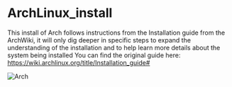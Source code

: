 # ArchLinux_install
This install of Arch follows instructions from the Installation guide from the ArchWiki, it will only dig deeper in specific steps to expand the understanding of the installation and to help learn more details about the system being installed
You can find the original guide here: https://wiki.archlinux.org/title/Installation_guide#

![Arch](https://github.com/user-attachments/assets/adaf12c2-7bf3-4553-ab7f-f57b1d6c43d8)
